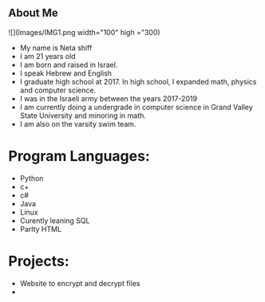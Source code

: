 ## About Me

![](Images/IMG1.png  width="100" high ="300)

- My name is Neta shiff
- I am 21 years old
- I am born and raised in Israel.
- I speak Hebrew and English
- I graduate high school at 2017. In high school, I expanded math, physics and computer science.
- I was in the Israeli army between the years 2017-2019
- I am currently doing a undergrade in computer science in Grand Valley State University and minoring in math.
- I am also on the varsity swim team.

# Program Languages:
- Python
- c+
- c#
- Java
- Linux
- Curently leaning SQL
- Parlty HTML

# Projects: 
- Website to encrypt and decrypt files
- 
